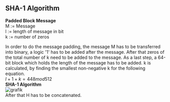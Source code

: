 ## SHA-1 Algorithm
**Padded Block Message**  
M := Message  
l := length of message in bit  
k := number of zeros  

In order to do the message padding, the message M has to be transferred into binary, 
a logic '1' has to be added after the message. After that zeros of the total number of k
need to be added to the message. As a last step, a 64-bit block which holds the length of the 
message has to be added. k is calculated, by finding the smallest non-negative k for the following
equation.  
$l+1+k = 448mod512$  
**SHA-1 Algorithm**  
![grafik](https://github.com/user-attachments/assets/52c7ba00-c896-42da-ad6c-1a1386310997)  
After that H has to be concatenated.
